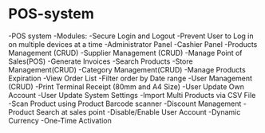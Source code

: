 # POS-system
-POS system 
-Modules:
-Secure Login and Logout
-Prevent User to Log in on multiple devices at a time
-Administrator Panel
-Cashier Panel
-Products Management (CRUD)
-Supplier Management (CRUD)
-Manage Point of Sales(POS)
-Generate Invoices
-Search Products
-Store Management(CRUD)
-Category Management(CRUD)
-Manage Products Expiration
-View Order List
-Filter order by Date range
-User Management (CRUD)
-Print Terminal Receipt (80mm and A4 Size)
-User Update Own Account 
-User Update System Settings
-Import Multi Products via CSV File
-Scan Product using Product Barcode scanner
-Discount Management
-Product Search at sales point
-Disable/Enable User Account
-Dynamic Currency 
-One-Time Activation
